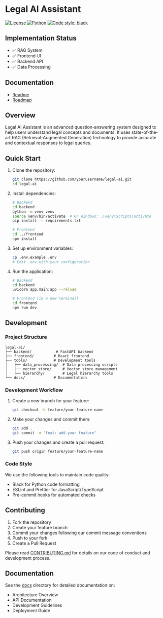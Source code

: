 # Legal AI Assistant

[![License](https://img.shields.io/badge/license-MIT-blue.svg)](LICENSE)
[![Python](https://img.shields.io/badge/python-3.11-blue.svg)](https://www.python.org/downloads/release/python-3110/)
[![Code style: black](https://img.shields.io/badge/code%20style-black-000000.svg)](https://github.com/psf/black)

## Implementation Status

- ✅ RAG System
- ✅ Frontend UI
- ✅ Backend API
- ✅ Data Processing

## Documentation

- [Readme](docs/README.md)
- [Roadmap](docs/ROADMAP.md)

## Overview

Legal AI Assistant is an advanced question-answering system designed to help users understand legal concepts and documents. It uses state-of-the-art RAG (Retrieval-Augmented Generation) technology to provide accurate and contextual responses to legal queries.

## Quick Start

1. Clone the repository:

   ```bash
   git clone https://github.com/yourusername/legal-ai.git
   cd legal-ai
   ```

2. Install dependencies:

   ```bash
   # Backend
   cd backend
   python -m venv venv
   source venv/bin/activate  # On Windows: .\venv\Scripts\activate
   pip install -r requirements.txt

   # Frontend
   cd ../frontend
   npm install
   ```

3. Set up environment variables:

   ```bash
   cp .env.example .env
   # Edit .env with your configuration
   ```

4. Run the application:

   ```bash
   # Backend
   cd backend
   uvicorn app.main:app --reload

   # Frontend (in a new terminal)
   cd frontend
   npm run dev
   ```

## Development

### Project Structure

```
legal-ai/
├── backend/           # FastAPI backend
├── frontend/         # React frontend
├── tools/            # Development tools
│   ├── data_processing/  # Data processing scripts
│   ├── vector_store/     # Vector store management
│   └── hierarchy/        # Legal hierarchy tools
└── docs/             # Documentation
```

### Development Workflow

1. Create a new branch for your feature:

   ```bash
   git checkout -b feature/your-feature-name
   ```

2. Make your changes and commit them:

   ```bash
   git add .
   git commit -m "feat: add your feature"
   ```

3. Push your changes and create a pull request:
   ```bash
   git push origin feature/your-feature-name
   ```

### Code Style

We use the following tools to maintain code quality:

- Black for Python code formatting
- ESLint and Prettier for JavaScript/TypeScript
- Pre-commit hooks for automated checks

## Contributing

1. Fork the repository
2. Create your feature branch
3. Commit your changes following our commit message conventions
4. Push to your fork
5. Create a Pull Request

Please read [CONTRIBUTING.md](docs/CONTRIBUTING.md) for details on our code of conduct and development process.

## Documentation

See the [docs](docs/) directory for detailed documentation on:

- Architecture Overview
- API Documentation
- Development Guidelines
- Deployment Guide
